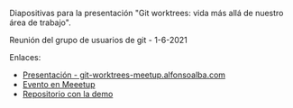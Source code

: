 Diapositivas para la presentación "Git worktrees: vida más allá de nuestro área de trabajo".

Reunión del grupo de usuarios de git - 1-6-2021


Enlaces:

* [Presentación - git-worktrees-meetup.alfonsoalba.com](git-worktrees-meetup.alfonsoalba.com)
* [Evento en Meeetup](https://www.meetup.com/Spanish-Git-Meetup/events/277959808/)
* [Repositorio con la demo](https://github.com/alfonso-slides/git-worktrees-demo)
